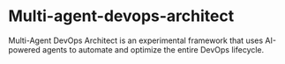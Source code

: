 # Multi-agent-devops-architect
Multi-Agent DevOps Architect is an experimental framework that uses AI-powered agents to automate and optimize the entire DevOps lifecycle.
